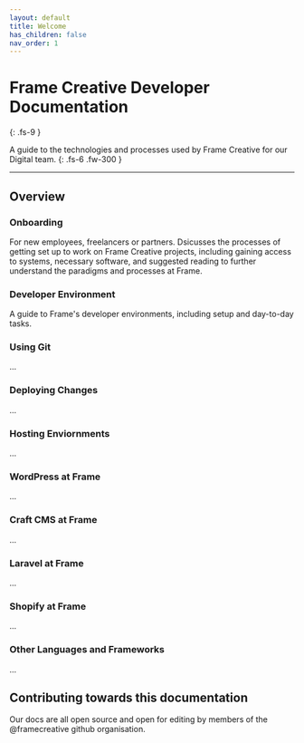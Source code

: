 ```yaml
---
layout: default
title: Welcome
has_children: false
nav_order: 1
---
```


# Frame Creative Developer Documentation
{: .fs-9 }

A guide to the technologies and processes used by Frame Creative for our Digital team.
{: .fs-6 .fw-300 }

---
## Overview

### Onboarding
For new employees, freelancers or partners. Dsicusses the processes of getting set up to work on Frame Creative projects, including gaining access to systems, necessary software, and suggested reading to further understand the paradigms and processes at Frame.

### Developer Environment
A guide to Frame's developer environments, including setup and day-to-day tasks.

### Using Git
...

### Deploying Changes
...

### Hosting Enviornments
...

### WordPress at Frame
...
### Craft CMS at Frame
...
### Laravel at Frame
...
### Shopify at Frame
...
### Other Languages and Frameworks
...
## Contributing towards this documentation
Our docs are all open source and open for editing by members of the @framecreative github organisation.
